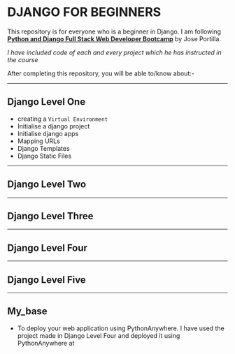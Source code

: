 # DJANGO FOR BEGINNERS

This repository is for everyone who is a beginner in Django.
I am following [**Python and Django Full Stack Web Developer Bootcamp**](https://www.udemy.com/course/python-and-django-full-stack-web-developer-bootcamp/learn/lecture/6648644#overview) by  Jose Portilla.


*I have included code of each and every project which he has instructed in the course*

After completing this repository, you will be able to/know about:-
***
## Django Level One
* creating a `Virtual Environment`
* Initialise a django project
* Initialise django apps
* Mapping URLs
* Django Templates
* Django Static Files

***
## Django Level Two

***
## Django Level Three

***
## Django Level Four
 
***
## Django Level Five

***
## My_base
- To deploy your web application using PythonAnywhere.
I have used the project made in Django Level Four and deployed it using PythonAnywhere at 